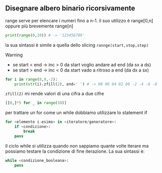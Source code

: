 ## Disegnare albero binario ricorsivamente

range serve per elencare i numeri fino a n-1. il suo utilizzo è range[0,n] oppure più brevemente range[n]
```python
print(range(0,10)) # -> '123456789'
```
la sua sintassi è simile a quella dello slicing `rannge(start,stop,step)`

> [!WARNING]
> - se start < end → inc > 0 da start voglio andare ad end (da sx a ds)
> - se start > end → inc < 0 da start vado a ritroso a end (da dx a sx)

```python
for i in range(8,9,-2):
	print(str(i).zfill(2), end=' ') # -> 08 06 04 02 00 ‐2 ‐4 ‐6 ‐8

```

`zfill(2)` mi rende valori di una cifra a due cifre

```python
[[0,]*5 for _ in range(10)]
```

per trattare un for come un while dobbiamo utilizzare lo statement if

```python
for <elemento i-esimo> in <iteratore/generatore>:
	if <condizione>:
		break
	pass
```

Il ciclo while si utilizza quando non sappiamo quante volte iterare ma possiamo testare la condizione di fine iterazione.
La sua sintassi è:

```python
while <condizione_booleana>:
	pass
```
